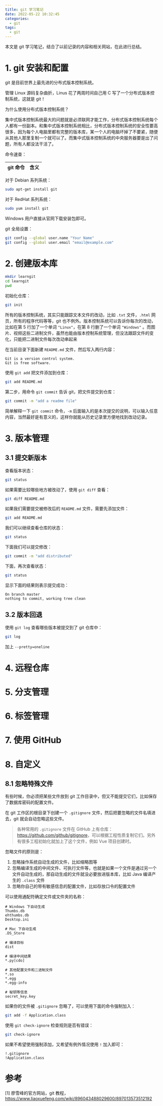 ```yaml
---
title: git 学习笔记
date: 2022-05-22 10:32:45
categories:
  - git
tags:
  - git
---
```


本文是 git 学习笔记，结合了以前记录的内容和相关网站，在此进行总结。

<!-- more -->

# 1. git 安装和配置

git 是目前世界上最先进的分布式版本控制系统。

管理 Linux 源码复杂曲折，Linus 花了两周时间自己用 C 写了一个分布式版本控制系统，这就是 git！

<div class="note note-success">

为什么使用分布式版本控制系统？

集中式版本控制系统最大的问题就是必须联网才能工作，分布式版本控制系统每个人都有一份副本。和集中式版本控制系统相比，分布式版本控制系统的安全性要高很多，因为每个人电脑里都有完整的版本库，某一个人的电脑坏掉了不要紧，随便从其他人那里复制一个就可以了。而集中式版本控制系统的中央服务器要是出了问题，所有人都没法干活了。

</div>

命令速查：

| git 命令 | 含义 |
| -------- | ---- |


对于 Debian 系列系统：

```bash
sudo apt-get install git
```

对于 RedHat 系列系统：

```bash
sudo yum install git
```

Windows 用户直接从官网下载安装包即可。

git 全局设置：

```bash
git config --global user.name "Your Name"
git config --global user.email "email@example.com"
```

# 2. 创建版本库

```bash
mkdir learngit
cd learngit
pwd
```

初始化仓库：

```bash
git init
```

<div class="note note-warning">

所有的版本控制系统，其实只能跟踪文本文件的改动，比如 `.txt` 文件，`.html` 网页，所有的程序代码等等，git 也不例外。版本控制系统可以告诉你每次的改动，比如在第 5 行加了一个单词 `"Linux"`，在第 8 行删了一个单词 `"Windows"` 。而图片、视频这些二进制文件，虽然也能由版本控制系统管理，但没法跟踪文件的变化，只能把二进制文件每次改动串起来

</div>

在当前目录下面新建 `README.md` 文件，然后写入两行内容：

```
Git is a version control system.
Git is free software.
```

使用 `git add` 把文件添加到仓库：

```bash
git add README.md
```

第二步，用命令 `git commit` 告诉 git，把文件提交到仓库：

```bash
git commit -m "add a readme file"
```

简单解释一下 `git commit` 命令，`-m` 后面输入的是本次提交的说明，可以输入任意内容，当然最好是有意义的，这样你就能从历史记录里方便地找到改动记录。

# 3. 版本管理

## 3.1 提交新版本

查看版本状态：

```bash
git status
```

如果需要比较哪些地方被改动了，使用 `git diff` 查看：

```bash
git diff README.md
```

如果我们需要提交被修改后的 `README.md` 文件，需要先添加文件：

```bash
git add README.md
```

我们可以继续查看仓库的状态：

```bash
git status
```

下面我们可以提交修改：

```bash
git commit -m "add distributed"
```

下面，再次查看状态：

```bash
git status
```

显示下面的结果则表示提交成功：

```
On branch master
nothing to commit, working tree clean
```

## 3.2 版本回退

使用 `git log` 查看哪些版本被提交到了 git 仓库中：

```bash
git log
```

加上 `--pretty=oneline`







# 4. 远程仓库

# 5. 分支管理

# 6. 标签管理

# 7. 使用 GitHub

# 8. 自定义

## 8.1 忽略特殊文件

有些时候，你必须把某些文件放到 git 工作目录中，但又不能提交它们，比如保存了数据库密码的配置文件。

在 git 工作区的根目录下创建一个 `.gitignore` 文件，然后把要忽略的文件名填进去，git 就会自动忽略这些文件。

> 各种常用的 `.gitignore` 文件在 GitHub 上有仓库：<https://github.com/github/gitignore>，可以根据工程性质复制它们。另外有很多工程初始化就加上了这个文件，例如 Vue 项目创建时。

忽略文件的原则是：
1. 忽略操作系统自动生成的文件，比如缩略图等
2. 忽略编译生成的中间文件、可执行文件等，也就是如果一个文件是通过另一个文件自动生成的，那自动生成的文件就没必要放进版本库，比如 Java 编译产生的 `.class` 文件
3. 忽略你自己的带有敏感信息的配置文件，比如存放口令的配置文件

可以使用通配符确定文件或文件夹的名称：

```gitignore
# Windows 下自动生成
Thumbs.db
ehthumbs.db
Desktop.ini

# Mac 下自动生成
.DS_Store

# 编译目标
dist

# 编译中间结果
*.py[cdo]

# 其他配置文件和二进制文件
*.so
*.egg
*.egg-info

# 秘钥等信息
secret_key.key
```

如果你的文件被 `.gitignore` 忽略了，可以使用下面的命令强制加入：

```bash
git add -f Application.class
```

使用 `git check-ignore` 检查规则是否有错误：

```bash
git check-ignore
```

如果不希望使用强制添加，又希望有例外情况使用 `!` 加入即可：

```gitignore
!.gitignore
!Application.class
```


# 参考

[1] 廖雪峰的官方网站，git 教程，<https://www.liaoxuefeng.com/wiki/896043488029600/897013573512192>
